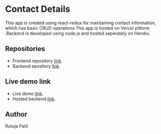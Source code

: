 # Contact Details

This app is created using react-redux for maintaining contact information, which has basic CRUD operations.This app is hosted on Vercel pltform .Backend is developed using node js and hosted seperately on Heroku.

## Repositories
- Frontend repository [link](https://github.com/Rutuja9696/contacts.git).
- Backend epository [link](https://github.com/Rutuja9696/contacts-backend.git).
## Live demo link
- Live domo [link]().
- Hosted backend [link](https://contact-mongo-backend.herokuapp.com/).
## Author
Rutuja Patil
